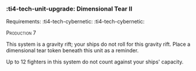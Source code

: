 ### :ti4-tech-unit-upgrade: **Dimensional Tear II**

Requirements: :ti4-tech-cybernetic: :ti4-tech-cybernetic:

<span style="font-variant:small-caps;">Production</span> 7

This system is a gravity rift; your ships do not roll for this gravity rift.
Place a dimensional tear token beneath this unit as a reminder.

Up to 12 fighters in this system do not count against your ships' capacity.
